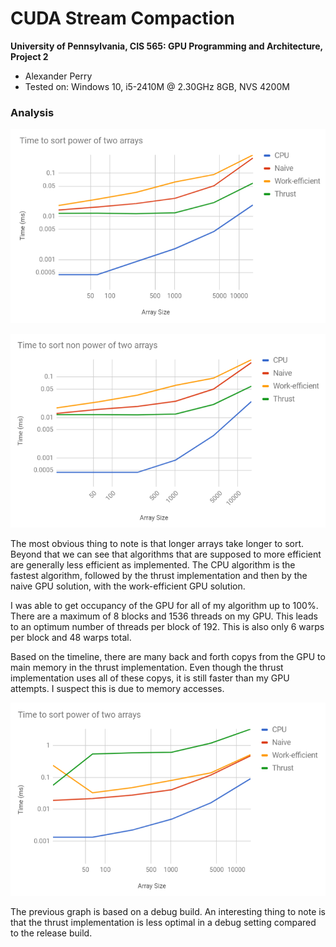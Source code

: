 CUDA Stream Compaction
======================

**University of Pennsylvania, CIS 565: GPU Programming and Architecture, Project 2**

* Alexander Perry
* Tested on: Windows 10, i5-2410M @ 2.30GHz 8GB, NVS 4200M

### Analysis
![](./img/power_of_two_release.PNG)

![](./img/non_power_of_two_release.PNG)

The most obvious thing to note is that longer arrays take longer to sort.
Beyond that we can see that algorithms that are supposed to more efficient are generally less efficient as implemented.
The CPU algorithm is the fastest algorithm, followed by the thrust implementation and then by the naive GPU solution, with the work-efficient GPU solution.

I was able to get occupancy of the GPU for all of my algorithm up to 100\%. There are a maximum of 8 blocks and 1536 threads on my GPU. This leads to an optimum number of threads per block of 192. This is also only 6 warps per block and 48 warps total.

Based on the timeline, there are many back and forth copys from the GPU to main memory in the thrust implementation.
Even though the thrust implementation uses all of these copys, it is still faster than my GPU attempts. I suspect this is due to memory accesses.

![](./img/power_of_two.PNG)

The previous graph is based on a debug build.
An interesting thing to note is that the thrust implementation is less optimal in a debug setting compared to the release build.
